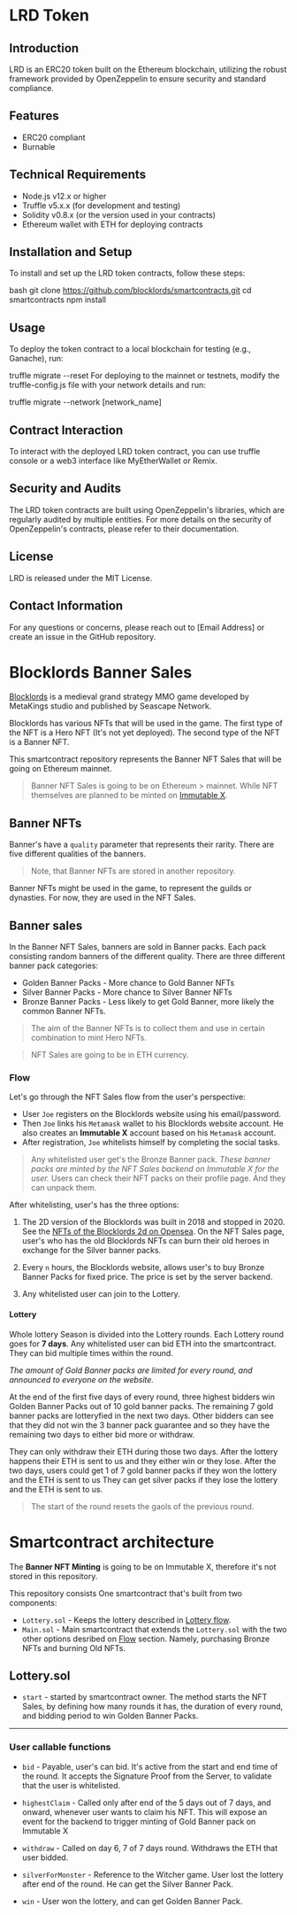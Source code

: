 # LRD Token

## Introduction
LRD is an ERC20 token built on the Ethereum blockchain, utilizing the robust framework provided by OpenZeppelin to ensure security and standard compliance.

## Features
- ERC20 compliant
- Burnable

## Technical Requirements
- Node.js v12.x or higher
- Truffle v5.x.x (for development and testing)
- Solidity v0.8.x (or the version used in your contracts)
- Ethereum wallet with ETH for deploying contracts

## Installation and Setup
To install and set up the LRD token contracts, follow these steps:

bash
git clone https://github.com/blocklords/smartcontracts.git
cd smartcontracts
npm install

## Usage
To deploy the token contract to a local blockchain for testing (e.g., Ganache), run:

truffle migrate --reset
For deploying to the mainnet or testnets, modify the truffle-config.js file with your network details and run:

truffle migrate --network [network_name]

## Contract Interaction
To interact with the deployed LRD token contract, you can use truffle console or a web3 interface like MyEtherWallet or Remix.

## Security and Audits
The LRD token contracts are built using OpenZeppelin's libraries, which are regularly audited by multiple entities. For more details on the security of OpenZeppelin's contracts, please refer to their documentation.

## License
LRD is released under the MIT License.

## Contact Information
For any questions or concerns, please reach out to [Email Address] or create an issue in the GitHub repository.


# Blocklords Banner Sales

[Blocklords](https://blocklords.com) is a medieval grand strategy MMO game developed by MetaKings studio and published by Seascape Network.

Blocklords has various NFTs that will be used in the game. The first type of the NFT is a Hero NFT (It's not yet deployed). The second type of the NFT is a Banner NFT. 

This smartcontract repository represents the Banner NFT Sales that will be going on Ethereum mainnet. 


> Banner NFT Sales is going to be on Ethereum > mainnet. While NFT themselves are planned to be minted on [Immutable X](https://www.immutable.com/).

## Banner NFTs

Banner's have a `quality` parameter that represents their rarity. There are five different qualities of the banners.

> Note, that Banner NFTs are stored in another repository.

Banner NFTs might be used in the game, to represent the guilds or dynasties. For now, they are used in the NFT Sales.


## Banner sales

In the Banner NFT Sales, banners are sold in Banner packs. Each pack consisting random banners of the different quality. There are three different banner pack categories:

* Golden Banner Packs - More chance to Gold Banner NFTs
* Silver Banner Packs - More chance to Silver Banner NFTs
* Bronze Banner Packs - Less likely to get Gold Banner, more likely the common Banner NFTs.

> The aim of the Banner NFTs is to collect them and use in certain combination to mint Hero NFTs.

> NFT Sales are going to be in ETH currency.

### Flow
Let's go through the NFT Sales flow from the user's perspective:

* User `Joe` registers on the Blocklords website using his email/password. 
* Then `Joe` links his `Metamask` wallet to his Blocklords website account. He also creates an **Immutable X** account based on his `Metamask` account.
* After registration, `Joe` whitelists himself by completing the social tasks.

> Any whitelisted user get's the Bronze Banner pack. *These banner packs are minted by the NFT Sales backend on Immutable X for the user.* Users can check their NFT packs on their profile page. And they can unpack them.

After whitelisting, user's has the three options:

1. The 2D version of the Blocklords was built in 2018 and stopped in 2020. See the [NFTs of the Blocklords 2d on Opensea](https://opensea.io/collection/blocklords). On the NFT Sales page, user's who has the old Blocklords NFTs can burn their old heroes in exchange for the Silver banner packs.

2. Every `n` hours, the Blocklords website, allows user's to buy Bronze Banner Packs for fixed price. The price is set by the server backend.

3. Any whitelisted user can join to the Lottery.

#### Lottery

Whole lottery Season is divided into the Lottery rounds.
Each Lottery round goes for **7 days**.
Any whitelisted user can bid ETH into the smartcontract.
They can bid multiple times within the round.

*The amount of Gold Banner packs are limited for every round, and announced to everyone on the website.*

At the end of the first five days of every round, three highest bidders win Golden Banner Packs out of 10 gold banner packs.
The remaining 7 gold banner packs are lotteryfied in the next two days.
Other bidders can see that they did not win the 3 banner pack guarantee and so they have the remaining two days to either bid more or withdraw. 

They can only withdraw their ETH during those two days. After the lottery happens their ETH is sent to us and they either win or they lose.
After the two days, users could get 1 of 7 gold banner packs if they won the lottery and the ETH is sent to us
They can get silver packs if they lose the lottery and the ETH is sent to us.

> The start of the round resets the gaols of the previous round.

# Smartcontract architecture
The **Banner NFT Minting** is going to be on Immutable X, therefore it's not stored in this repository.

This repository consists One smartcontract that's built from two components:
* `Lottery.sol` - Keeps the lottery described in [Lottery flow](####Lottery).
* `Main.sol` - Main smartcontract that extends the `Lottery.sol` with the two other options desribed on [Flow](###Flow) section. Namely, purchasing Bronze NFTs and burning Old NFTs.


## Lottery.sol

* `start` - started by smartcontract owner. The method starts the NFT Sales, by defining how many rounds it has, the duration of every round, and bidding period to win Golden Banner Packs.

---
### User callable functions

* `bid` - Payable, user's can bid. It's active from the start and end time of the round. It accepts the Signature Proof from the Server, to validate that the user is whitelisted.

* `highestClaim` - Called only after end of the 5 days out of 7 days, and onward, whenever user wants to claim his NFT. This will expose an event for the backend to trigger minting of Gold Banner pack on Immutable X

* `withdraw` - Called on day 6, 7 of 7 days round. Withdraws the ETH that user bidded.

* `silverForMonster` - Reference to the Witcher game. User lost the lottery after end of the round. He can get the Silver Banner Pack.

* `win` - User won the lottery, and can get Golden Banner Pack.